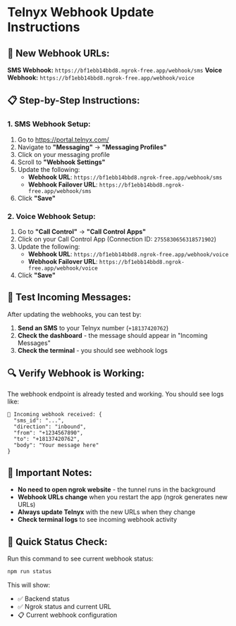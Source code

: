 # Telnyx Webhook Update Instructions

## 🔗 **New Webhook URLs:**

**SMS Webhook:** `https://bf1ebb14bbd8.ngrok-free.app/webhook/sms`
**Voice Webhook:** `https://bf1ebb14bbd8.ngrok-free.app/webhook/voice`

## 📋 **Step-by-Step Instructions:**

### **1. SMS Webhook Setup:**
1. Go to https://portal.telnyx.com/
2. Navigate to **"Messaging"** → **"Messaging Profiles"**
3. Click on your messaging profile
4. Scroll to **"Webhook Settings"**
5. Update the following:
   - **Webhook URL**: `https://bf1ebb14bbd8.ngrok-free.app/webhook/sms`
   - **Webhook Failover URL**: `https://bf1ebb14bbd8.ngrok-free.app/webhook/sms`
6. Click **"Save"**

### **2. Voice Webhook Setup:**
1. Go to **"Call Control"** → **"Call Control Apps"**
2. Click on your Call Control App (Connection ID: `2755830656318571902`)
3. Update the following:
   - **Webhook URL**: `https://bf1ebb14bbd8.ngrok-free.app/webhook/voice`
   - **Webhook Failover URL**: `https://bf1ebb14bbd8.ngrok-free.app/webhook/voice`
4. Click **"Save"**

## 🧪 **Test Incoming Messages:**

After updating the webhooks, you can test by:

1. **Send an SMS** to your Telnyx number (`+18137420762`)
2. **Check the dashboard** - the message should appear in "Incoming Messages"
3. **Check the terminal** - you should see webhook logs

## 🔍 **Verify Webhook is Working:**

The webhook endpoint is already tested and working. You should see logs like:
```
📨 Incoming webhook received: {
  "sms_id": "...",
  "direction": "inbound",
  "from": "+1234567890",
  "to": "+18137420762",
  "body": "Your message here"
}
```

## 🚨 **Important Notes:**

- **No need to open ngrok website** - the tunnel runs in the background
- **Webhook URLs change** when you restart the app (ngrok generates new URLs)
- **Always update Telnyx** with the new URLs when they change
- **Check terminal logs** to see incoming webhook activity

## 🎯 **Quick Status Check:**

Run this command to see current webhook status:
```bash
npm run status
```

This will show:
- ✅ Backend status
- ✅ Ngrok status and current URL
- 📋 Current webhook configuration 